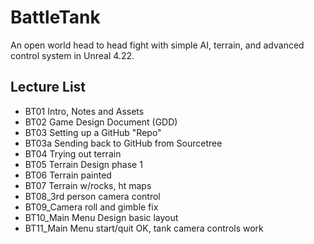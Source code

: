 # BattleTank
An open world head to head fight with simple AI, terrain, and advanced control system in Unreal 4.22.

## Lecture List
* BT01 Intro, Notes and Assets
* BT02 Game Design Document (GDD)
* BT03 Setting up a GitHub "Repo"
* BT03a  Sending back to GitHub from Sourcetree
* BT04 Trying out terrain
* BT05 Terrain Design phase 1
* BT06 Terrain painted
* BT07 Terrain w/rocks, ht maps
* BT08_3rd person camera control
* BT09_Camera roll and gimble fix
* BT10_Main Menu Design basic layout
* BT11_Main Menu start/quit OK, tank camera controls work
